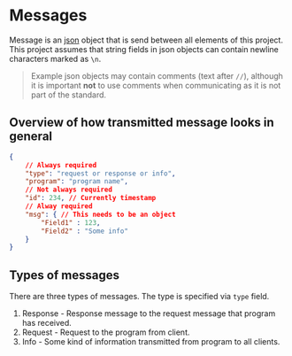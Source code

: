# Messages

Message is an [json](https://en.wikipedia.org/wiki/JSON) object that is send between all elements of this project. This project assumes that string fields in json objects can contain newline characters marked as `\n`.

> Example json objects may contain comments (text after `//`), although it is important **not** to use comments when communicating as it is not part of the standard.
## Overview of how transmitted message looks in general
```json
{
	// Always required
	"type": "request or response or info", 
	"program": "program name",
	// Not always required
	"id": 234, // Currently timestamp
	// Alway required
	"msg": { // This needs to be an object
		"Field1" : 123,
		"Field2" : "Some info"
	}
}
```
## Types of messages
There are three types of messages. The type is specified via `type` field.
1. Response - Response message to the request message that program has received.
2. Request - Request to the program from client.
3. Info - Some kind of information transmitted from program to all clients.